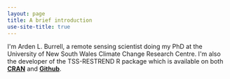 ```yaml
---
layout: page
title: A brief introduction
use-site-title: true
---
```


I'm Arden L. Burrell, a remote sensing scientist doing my PhD at the University of New South Wales Climate Change Research Centre. I'm also the developer of the TSS-RESTREND R package which is available on both [**CRAN**](https://cran.r-project.org/web/packages/TSS.RESTREND/index.html) and [**Github**](https://github.com/ArdenB/TSSRESTREND).
